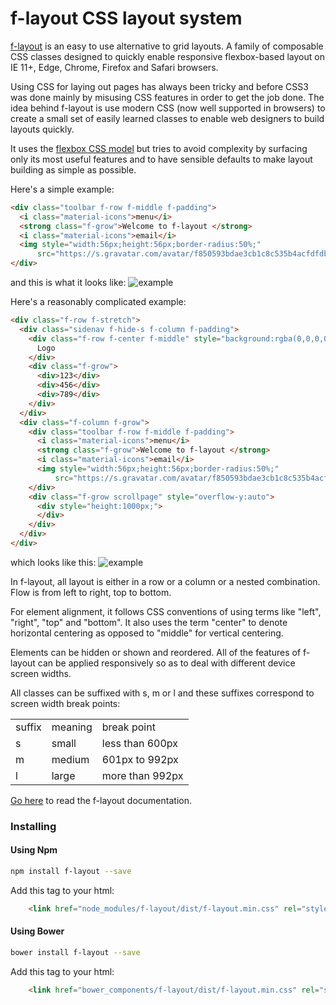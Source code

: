 # f-layout CSS layout system

[f-layout](https://jhlagado.github.io/f-layout) is an easy to use alternative to grid layouts. 
A family of composable CSS classes designed to quickly enable 
responsive flexbox-based layout on IE 11+, Edge, Chrome, Firefox 
and Safari browsers.

Using CSS for laying out pages has always been tricky and before CSS3 
was done mainly by misusing CSS features in order to get the job done.
The idea behind f-layout is use modern CSS (now well supported
in browsers) to create a small set of easily learned classes 
to enable web designers to build layouts quickly.

It uses the <a href="https://css-tricks.com/snippets/css/a-guide-to-flexbox/">flexbox CSS model</a>
but tries to avoid complexity by surfacing only its most useful features 
and to have sensible defaults to make layout building as simple as possible. 
      
Here's a simple example:
```html
<div class="toolbar f-row f-middle f-padding">
  <i class="material-icons">menu</i>
  <strong class="f-grow">Welcome to f-layout </strong>
  <i class="material-icons">email</i>
  <img style="width:56px;height:56px;border-radius:50%;"
      src="https://s.gravatar.com/avatar/f850593bdae3cb1c8c535b4acfdfdb98?s=80">
</div>
```
and this is what it looks like:
![example](https://jhlagado.github.io/f-layout/example0.png)

Here's a reasonably complicated example:
```html
<div class="f-row f-stretch">
  <div class="sidenav f-hide-s f-column f-padding">
    <div class="f-row f-center f-middle" style="background:rgba(0,0,0,0.1);height:80px;">
      Logo
    </div>
    <div class="f-grow">
      <div>123</div>
      <div>456</div>
      <div>789</div>
    </div>
  </div>
  <div class="f-column f-grow">
    <div class="toolbar f-row f-middle f-padding">
      <i class="material-icons">menu</i>
      <strong class="f-grow">Welcome to f-layout </strong>
      <i class="material-icons">email</i>
      <img style="width:56px;height:56px;border-radius:50%;"
          src="https://s.gravatar.com/avatar/f850593bdae3cb1c8c535b4acfdfdb98?s=80">
    </div>
    <div class="f-grow scrollpage" style="overflow-y:auto">
      <div style="height:1000px;">
      </div>
    </div>
  </div>
</div>
```
which looks like this:
![example](https://jhlagado.github.io/f-layout/example.png)

In f-layout, all layout is either in a row or a column or 
a nested combination. Flow is from left to right, top to bottom. 

For element alignment, it follows CSS conventions of using terms like "left", "right", "top" and "bottom".
It also uses the term "center" to denote horizontal centering as opposed 
to "middle" for vertical centering.

Elements can be hidden or shown and reordered. All of the features of
f-layout can be applied responsively so as to deal with different
device screen widths.

All classes can be suffixed with s, m or l and these suffixes
correspond to screen width break points:

<table>
  <tr><td>suffix</td><td>meaning</td><td>break point</td></tr>
  <tr><td>s</td><td>small</td><td>less than 600px</td></tr>
  <tr><td>m</td><td>medium</td><td>601px to 992px</td></tr>
  <tr><td>l</td><td>large</td><td>more than 992px</td></tr>
</table>

[Go here](https://jhlagado.github.io/f-layout) to read the f-layout documentation.

### Installing

#### Using Npm

```bash
npm install f-layout --save
```
Add this tag to your html:

```html
    <link href="node_modules/f-layout/dist/f-layout.min.css" rel="stylesheet">
```

#### Using Bower

```bash
bower install f-layout --save
```
Add this tag to your html:

```html
    <link href="bower_components/f-layout/dist/f-layout.min.css" rel="stylesheet">
```
